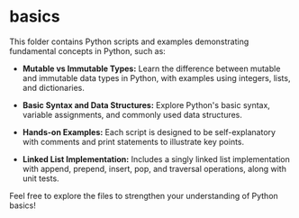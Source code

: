 # basics

This folder contains Python scripts and examples demonstrating fundamental concepts in Python, such as:

- **Mutable vs Immutable Types:**
  Learn the difference between mutable and immutable data types in Python, with examples using integers, lists, and dictionaries.

- **Basic Syntax and Data Structures:**
  Explore Python's basic syntax, variable assignments, and commonly used data structures.

- **Hands-on Examples:**
  Each script is designed to be self-explanatory with comments and print statements to illustrate key points.

- **Linked List Implementation:**
  Includes a singly linked list implementation with append, prepend, insert, pop, and traversal operations, along with unit tests.

Feel free to explore the files to strengthen your understanding of Python basics!
